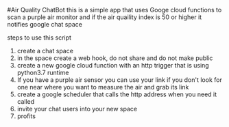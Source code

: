#Air Quality ChatBot
this is a simple app that uses Googe cloud functions to scan a purple air monitor and if the air quaility index is 50 or higher it notifies google chat space  


steps to use this script
1. create a chat space
2. in the space create a web hook, do not share and do not make public
3. create a new google cloud function with an http trigger that is using python3.7  runtime
4. If you have a purple air sensor you can use your link if you don't look for one near where you want to measure the air and grab its link
5. create a google scheduler that calls the http address when you need it called
6. invite your chat users into your new space
7. profits 
